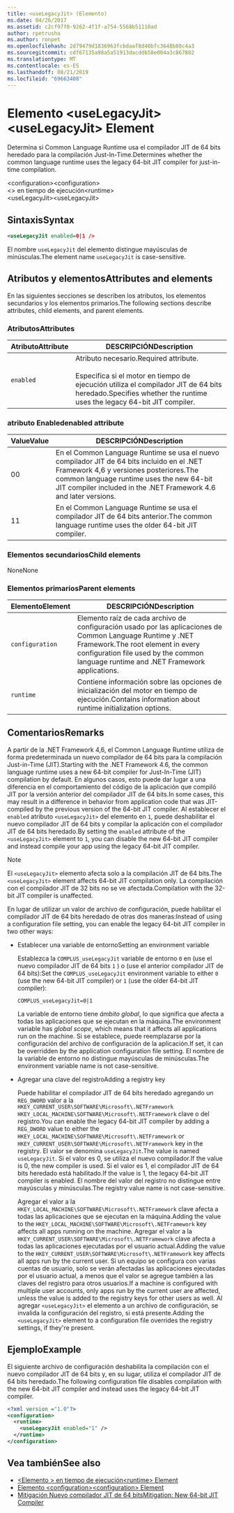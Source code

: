 ```yaml
---
title: <useLegacyJit> (Elemento)
ms.date: 04/26/2017
ms.assetid: c2cf97f0-9262-4f1f-a754-5568b51110ad
author: rpetrusha
ms.author: ronpet
ms.openlocfilehash: 2d79479d1836963fcbdaaf8d40bfc3648b88c4a3
ms.sourcegitcommit: cdf67135a98a5a51913dacddb58e004a3c867802
ms.translationtype: MT
ms.contentlocale: es-ES
ms.lasthandoff: 08/21/2019
ms.locfileid: "69663408"
---
```

# <a name="uselegacyjit-element"></a><span data-ttu-id="04329-102">Elemento \<useLegacyJit></span><span class="sxs-lookup"><span data-stu-id="04329-102">\<useLegacyJit> Element</span></span>

<span data-ttu-id="04329-103">Determina si Common Language Runtime usa el compilador JIT de 64 bits heredado para la compilación Just-In-Time.</span><span class="sxs-lookup"><span data-stu-id="04329-103">Determines whether the common language runtime uses the legacy 64-bit JIT compiler for just-in-time compilation.</span></span>  
  
<span data-ttu-id="04329-104">\<configuration></span><span class="sxs-lookup"><span data-stu-id="04329-104">\<configuration></span></span>  
<span data-ttu-id="04329-105">\<> en tiempo de ejecución</span><span class="sxs-lookup"><span data-stu-id="04329-105">\<runtime></span></span>  
<span data-ttu-id="04329-106">\<useLegacyJit></span><span class="sxs-lookup"><span data-stu-id="04329-106">\<useLegacyJit></span></span>
  
## <a name="syntax"></a><span data-ttu-id="04329-107">Sintaxis</span><span class="sxs-lookup"><span data-stu-id="04329-107">Syntax</span></span>  
  
```xml
<useLegacyJit enabled=0|1 />
```

<span data-ttu-id="04329-108">El nombre `useLegacyJit` del elemento distingue mayúsculas de minúsculas.</span><span class="sxs-lookup"><span data-stu-id="04329-108">The element name `useLegacyJit` is case-sensitive.</span></span>
  
## <a name="attributes-and-elements"></a><span data-ttu-id="04329-109">Atributos y elementos</span><span class="sxs-lookup"><span data-stu-id="04329-109">Attributes and elements</span></span>

<span data-ttu-id="04329-110">En las siguientes secciones se describen los atributos, los elementos secundarios y los elementos primarios.</span><span class="sxs-lookup"><span data-stu-id="04329-110">The following sections describe attributes, child elements, and parent elements.</span></span>  
  
### <a name="attributes"></a><span data-ttu-id="04329-111">Atributos</span><span class="sxs-lookup"><span data-stu-id="04329-111">Attributes</span></span>  
  
| <span data-ttu-id="04329-112">Atributo</span><span class="sxs-lookup"><span data-stu-id="04329-112">Attribute</span></span> | <span data-ttu-id="04329-113">DESCRIPCIÓN</span><span class="sxs-lookup"><span data-stu-id="04329-113">Description</span></span>                                                                                   |  
| --------- | --------------------------------------------------------------------------------------------- |  
| `enabled` | <span data-ttu-id="04329-114">Atributo necesario.</span><span class="sxs-lookup"><span data-stu-id="04329-114">Required attribute.</span></span><br><br><span data-ttu-id="04329-115">Especifica si el motor en tiempo de ejecución utiliza el compilador JIT de 64 bits heredado.</span><span class="sxs-lookup"><span data-stu-id="04329-115">Specifies whether the runtime uses the legacy 64-bit JIT compiler.</span></span> |  
  
### <a name="enabled-attribute"></a><span data-ttu-id="04329-116">atributo Enabled</span><span class="sxs-lookup"><span data-stu-id="04329-116">enabled attribute</span></span>  
  
| <span data-ttu-id="04329-117">Value</span><span class="sxs-lookup"><span data-stu-id="04329-117">Value</span></span> | <span data-ttu-id="04329-118">DESCRIPCIÓN</span><span class="sxs-lookup"><span data-stu-id="04329-118">Description</span></span>                                                                                                         |  
| ----- | ------------------------------------------------------------------------------------------------------------------- |  
| <span data-ttu-id="04329-119">0</span><span class="sxs-lookup"><span data-stu-id="04329-119">0</span></span>     | <span data-ttu-id="04329-120">En el Common Language Runtime se usa el nuevo compilador JIT de 64 bits incluido en el .NET Framework 4,6 y versiones posteriores.</span><span class="sxs-lookup"><span data-stu-id="04329-120">The common language runtime uses the new 64-bit JIT compiler included in the .NET Framework 4.6 and later versions.</span></span> |  
| <span data-ttu-id="04329-121">1</span><span class="sxs-lookup"><span data-stu-id="04329-121">1</span></span>     | <span data-ttu-id="04329-122">En el Common Language Runtime se usa el compilador JIT de 64 bits anterior.</span><span class="sxs-lookup"><span data-stu-id="04329-122">The common language runtime uses the older 64-bit JIT compiler.</span></span>                                                     |  
  
### <a name="child-elements"></a><span data-ttu-id="04329-123">Elementos secundarios</span><span class="sxs-lookup"><span data-stu-id="04329-123">Child elements</span></span>

<span data-ttu-id="04329-124">None</span><span class="sxs-lookup"><span data-stu-id="04329-124">None</span></span>
  
### <a name="parent-elements"></a><span data-ttu-id="04329-125">Elementos primarios</span><span class="sxs-lookup"><span data-stu-id="04329-125">Parent elements</span></span>  
  
| <span data-ttu-id="04329-126">Elemento</span><span class="sxs-lookup"><span data-stu-id="04329-126">Element</span></span>         | <span data-ttu-id="04329-127">DESCRIPCIÓN</span><span class="sxs-lookup"><span data-stu-id="04329-127">Description</span></span>                                                                                                       |  
| --------------- | ----------------------------------------------------------------------------------------------------------------- |  
| `configuration` | <span data-ttu-id="04329-128">Elemento raíz de cada archivo de configuración usado por las aplicaciones de Common Language Runtime y .NET Framework.</span><span class="sxs-lookup"><span data-stu-id="04329-128">The root element in every configuration file used by the common language runtime and .NET Framework applications.</span></span> |  
| `runtime`       | <span data-ttu-id="04329-129">Contiene información sobre las opciones de inicialización del motor en tiempo de ejecución.</span><span class="sxs-lookup"><span data-stu-id="04329-129">Contains information about runtime initialization options.</span></span>                                                        |  
  
## <a name="remarks"></a><span data-ttu-id="04329-130">Comentarios</span><span class="sxs-lookup"><span data-stu-id="04329-130">Remarks</span></span>  

<span data-ttu-id="04329-131">A partir de la .NET Framework 4,6, el Common Language Runtime utiliza de forma predeterminada un nuevo compilador de 64 bits para la compilación Just-in-Time (JIT).</span><span class="sxs-lookup"><span data-stu-id="04329-131">Starting with the .NET Framework 4.6, the common language runtime uses a new 64-bit compiler for Just-In-Time (JIT) compilation by default.</span></span> <span data-ttu-id="04329-132">En algunos casos, esto puede dar lugar a una diferencia en el comportamiento del código de la aplicación que compiló JIT por la versión anterior del compilador JIT de 64 bits.</span><span class="sxs-lookup"><span data-stu-id="04329-132">In some cases, this may result in a difference in behavior from application code that was JIT-compiled by the previous version of the 64-bit JIT compiler.</span></span> <span data-ttu-id="04329-133">Al establecer el `enabled` atributo `<useLegacyJit>` del elemento en `1`, puede deshabilitar el nuevo compilador JIT de 64 bits y compilar la aplicación con el compilador JIT de 64 bits heredado.</span><span class="sxs-lookup"><span data-stu-id="04329-133">By setting the `enabled` attribute of the `<useLegacyJit>` element to `1`, you can disable the new 64-bit JIT compiler and instead compile your app using the legacy 64-bit JIT compiler.</span></span>  
  
> [!NOTE]
> <span data-ttu-id="04329-134">El `<useLegacyJit>` elemento afecta solo a la compilación JIT de 64 bits.</span><span class="sxs-lookup"><span data-stu-id="04329-134">The `<useLegacyJit>` element affects 64-bit JIT compilation only.</span></span> <span data-ttu-id="04329-135">La compilación con el compilador JIT de 32 bits no se ve afectada.</span><span class="sxs-lookup"><span data-stu-id="04329-135">Compilation with the 32-bit JIT compiler is unaffected.</span></span>  
  
<span data-ttu-id="04329-136">En lugar de utilizar un valor de archivo de configuración, puede habilitar el compilador JIT de 64 bits heredado de otras dos maneras:</span><span class="sxs-lookup"><span data-stu-id="04329-136">Instead of using a configuration file setting, you can enable the legacy 64-bit JIT compiler in two other ways:</span></span>  
  
- <span data-ttu-id="04329-137">Establecer una variable de entorno</span><span class="sxs-lookup"><span data-stu-id="04329-137">Setting an environment variable</span></span>

  <span data-ttu-id="04329-138">Establezca la `COMPLUS_useLegacyJit` variable de entorno `0` en (use el nuevo compilador JIT de 64 bits `1` ) o (use el anterior compilador JIT de 64 bits):</span><span class="sxs-lookup"><span data-stu-id="04329-138">Set the `COMPLUS_useLegacyJit` environment variable to either `0` (use the new 64-bit JIT compiler) or `1` (use the older 64-bit JIT compiler):</span></span>
  
  ```  
  COMPLUS_useLegacyJit=0|1  
  ```  
  
  <span data-ttu-id="04329-139">La variable de entorno tiene *ámbito global*, lo que significa que afecta a todas las aplicaciones que se ejecutan en la máquina.</span><span class="sxs-lookup"><span data-stu-id="04329-139">The environment variable has *global scope*, which means that it affects all applications run on the machine.</span></span> <span data-ttu-id="04329-140">Si se establece, puede reemplazarse por la configuración del archivo de configuración de la aplicación.</span><span class="sxs-lookup"><span data-stu-id="04329-140">If set, it can be overridden by the application configuration file setting.</span></span> <span data-ttu-id="04329-141">El nombre de la variable de entorno no distingue mayúsculas de minúsculas.</span><span class="sxs-lookup"><span data-stu-id="04329-141">The environment variable name is not case-sensitive.</span></span>
  
- <span data-ttu-id="04329-142">Agregar una clave del registro</span><span class="sxs-lookup"><span data-stu-id="04329-142">Adding a registry key</span></span>

  <span data-ttu-id="04329-143">Puede habilitar el compilador JIT de 64 bits heredado agregando un `REG_DWORD` valor a la `HKEY_CURRENT_USER\SOFTWARE\Microsoft\.NETFramework` `HKEY_LOCAL_MACHINE\SOFTWARE\Microsoft\.NETFramework` clave o del registro.</span><span class="sxs-lookup"><span data-stu-id="04329-143">You can enable the legacy 64-bit JIT compiler by adding a `REG_DWORD` value to either the `HKEY_LOCAL_MACHINE\SOFTWARE\Microsoft\.NETFramework` or `HKEY_CURRENT_USER\SOFTWARE\Microsoft\.NETFramework` key in the registry.</span></span> <span data-ttu-id="04329-144">El valor se denomina `useLegacyJit`.</span><span class="sxs-lookup"><span data-stu-id="04329-144">The value is named `useLegacyJit`.</span></span> <span data-ttu-id="04329-145">Si el valor es 0, se utiliza el nuevo compilador.</span><span class="sxs-lookup"><span data-stu-id="04329-145">If the value is 0, the new compiler is used.</span></span> <span data-ttu-id="04329-146">Si el valor es 1, el compilador JIT de 64 bits heredado está habilitado.</span><span class="sxs-lookup"><span data-stu-id="04329-146">If the value is 1, the legacy 64-bit JIT compiler is enabled.</span></span> <span data-ttu-id="04329-147">El nombre del valor del registro no distingue entre mayúsculas y minúsculas.</span><span class="sxs-lookup"><span data-stu-id="04329-147">The registry value name is not case-sensitive.</span></span>
  
  <span data-ttu-id="04329-148">Agregar el valor a la `HKEY_LOCAL_MACHINE\SOFTWARE\Microsoft\.NETFramework` clave afecta a todas las aplicaciones que se ejecutan en la máquina.</span><span class="sxs-lookup"><span data-stu-id="04329-148">Adding the value to the `HKEY_LOCAL_MACHINE\SOFTWARE\Microsoft\.NETFramework` key affects all apps running on the machine.</span></span> <span data-ttu-id="04329-149">Agregar el valor a la `HKEY_CURRENT_USER\SOFTWARE\Microsoft\.NETFramework` clave afecta a todas las aplicaciones ejecutadas por el usuario actual.</span><span class="sxs-lookup"><span data-stu-id="04329-149">Adding the value to the `HKEY_CURRENT_USER\SOFTWARE\Microsoft\.NETFramework` key affects all apps run by the current user.</span></span> <span data-ttu-id="04329-150">Si un equipo se configura con varias cuentas de usuario, solo se verán afectadas las aplicaciones ejecutadas por el usuario actual, a menos que el valor se agregue también a las claves del registro para otros usuarios.</span><span class="sxs-lookup"><span data-stu-id="04329-150">If a machine is configured with multiple user accounts, only apps run by the current user are affected, unless the value is added to the registry keys for other users as well.</span></span> <span data-ttu-id="04329-151">Al agregar `<useLegacyJit>` el elemento a un archivo de configuración, se invalida la configuración del registro, si está presente.</span><span class="sxs-lookup"><span data-stu-id="04329-151">Adding the `<useLegacyJit>` element to a configuration file overrides the registry settings, if they're present.</span></span>  
  
## <a name="example"></a><span data-ttu-id="04329-152">Ejemplo</span><span class="sxs-lookup"><span data-stu-id="04329-152">Example</span></span>  

<span data-ttu-id="04329-153">El siguiente archivo de configuración deshabilita la compilación con el nuevo compilador JIT de 64 bits y, en su lugar, utiliza el compilador JIT de 64 bits heredado.</span><span class="sxs-lookup"><span data-stu-id="04329-153">The following configuration file disables compilation with the new 64-bit JIT compiler and instead uses the legacy 64-bit JIT compiler.</span></span>  
  
```xml  
<?xml version ="1.0"?>  
<configuration>  
  <runtime>  
    <useLegacyJit enabled="1" />  
  </runtime>  
</configuration>  
```  
  
## <a name="see-also"></a><span data-ttu-id="04329-154">Vea también</span><span class="sxs-lookup"><span data-stu-id="04329-154">See also</span></span>

- [<span data-ttu-id="04329-155">\<Elemento > en tiempo de ejecución</span><span class="sxs-lookup"><span data-stu-id="04329-155">\<runtime> Element</span></span>](runtime-element.md)
- [<span data-ttu-id="04329-156">Elemento \<configuration></span><span class="sxs-lookup"><span data-stu-id="04329-156">\<configuration> Element</span></span>](../configuration-element.md)
- [<span data-ttu-id="04329-157">Mitigación Nuevo compilador JIT de 64 bits</span><span class="sxs-lookup"><span data-stu-id="04329-157">Mitigation: New 64-bit JIT Compiler</span></span>](../../../migration-guide/mitigation-new-64-bit-jit-compiler.md)
